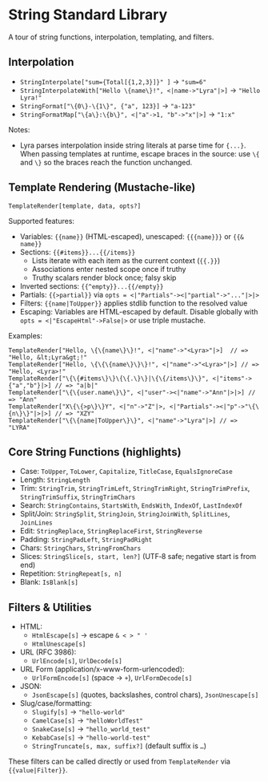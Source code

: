 # String Standard Library

A tour of string functions, interpolation, templating, and filters.

## Interpolation

- `StringInterpolate["sum={Total[{1,2,3}]}" ]` → `"sum=6"`
- `StringInterpolateWith["Hello \{name\}!", <|name->"Lyra"|>]` → `"Hello Lyra!"`
- `StringFormat["\{0\}-\{1\}", {"a", 123}]` → `"a-123"`
- `StringFormatMap["\{a\}:\{b\}", <|"a"->1, "b"->"x"|>]` → `"1:x"`

Notes:
- Lyra parses interpolation inside string literals at parse time for `{...}`. When passing templates at runtime, escape braces in the source: use `\{` and `\}` so the braces reach the function unchanged.

## Template Rendering (Mustache-like)

`TemplateRender[template, data, opts?]`

Supported features:
- Variables: `{{name}}` (HTML-escaped), unescaped: `{{{name}}}` or `{{& name}}`
- Sections: `{{#items}}...{{/items}}`
  - Lists iterate with each item as the current context (`{{.}}`)
  - Associations enter nested scope once if truthy
  - Truthy scalars render block once; falsy skip
- Inverted sections: `{{^empty}}...{{/empty}}`
- Partials: `{{>partial}}` via `opts = <|"Partials"-><|"partial"->"..."|>|>`
- Filters: `{{name|ToUpper}}` applies stdlib function to the resolved value
- Escaping: Variables are HTML-escaped by default. Disable globally with `opts = <|"EscapeHtml"->False|>` or use triple mustache.

Examples:
```lyra
TemplateRender["Hello, \{\{name\}\}!", <|"name"->"<Lyra>"|>]  // => "Hello, &lt;Lyra&gt;!"
TemplateRender["Hello, \{\{\{name\}\}\}!", <|"name"->"<Lyra>"|>] // => "Hello, <Lyra>!"
TemplateRender["\{\{#items\}\}\{\{.\}\}|\{\{/items\}\}", <|"items"->{"a","b"}|>] // => "a|b|"
TemplateRender["\{\{user.name\}\}", <|"user"-><|"name"->"Ann"|>|>] // => "Ann"
TemplateRender["X\{\{>p\}\}Y", <|"n"->"Z"|>, <|"Partials"-><|"p"->"\{\{n\}\}"|>|>] // => "XZY"
TemplateRender["\{\{name|ToUpper\}\}", <|"name"->"Lyra"|>] // => "LYRA"
```

## Core String Functions (highlights)

- Case: `ToUpper`, `ToLower`, `Capitalize`, `TitleCase`, `EqualsIgnoreCase`
- Length: `StringLength`
- Trim: `StringTrim`, `StringTrimLeft`, `StringTrimRight`, `StringTrimPrefix`, `StringTrimSuffix`, `StringTrimChars`
- Search: `StringContains`, `StartsWith`, `EndsWith`, `IndexOf`, `LastIndexOf`
- Split/Join: `StringSplit`, `StringJoin`, `StringJoinWith`, `SplitLines`, `JoinLines`
- Edit: `StringReplace`, `StringReplaceFirst`, `StringReverse`
- Padding: `StringPadLeft`, `StringPadRight`
- Chars: `StringChars`, `StringFromChars`
- Slices: `StringSlice[s, start, len?]` (UTF‑8 safe; negative start is from end)
- Repetition: `StringRepeat[s, n]`
- Blank: `IsBlank[s]`

## Filters & Utilities

- HTML:
  - `HtmlEscape[s]` → escape `& < > " '`  
  - `HtmlUnescape[s]`
- URL (RFC 3986):
  - `UrlEncode[s]`, `UrlDecode[s]`
- URL Form (application/x-www-form-urlencoded):
  - `UrlFormEncode[s]` (space → `+`), `UrlFormDecode[s]`
- JSON:
  - `JsonEscape[s]` (quotes, backslashes, control chars), `JsonUnescape[s]`
- Slug/case/formatting:
  - `Slugify[s]` → `"hello-world"`
  - `CamelCase[s]` → `"helloWorldTest"`
  - `SnakeCase[s]` → `"hello_world_test"`
  - `KebabCase[s]` → `"hello-world-test"`
  - `StringTruncate[s, max, suffix?]` (default suffix is `…`)

These filters can be called directly or used from `TemplateRender` via `{{value|Filter}}`.
